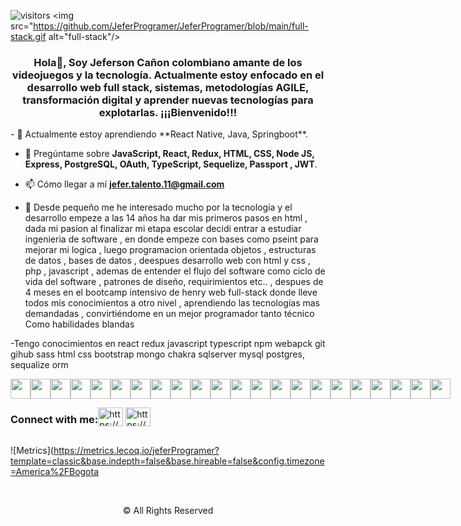 <div align="center">
</div>


![visitors](https://visitor-badge.glitch.me/badge?page_id=jeferProgramer.jeferProgramer)
<img src="https://github.com/JeferProgramer/JeferProgramer/blob/main/full-stack.gif alt="full-stack"/>

</p>
<div size='20px'>
 <h3 align="center">
  Hola👋, Soy Jeferson Cañon colombiano amante de los videojuegos y la tecnología. Actualmente estoy enfocado en el desarrollo web full stack, sistemas, metodologías AGILE, transformación digital y aprender nuevas tecnologías para explotarlas. ¡¡¡Bienvenido!!!
 </h3>
</div>
- 🌱 Actualmente estoy aprendiendo **React Native, Java, Springboot**.

- 💬 Pregúntame sobre **JavaScript, React, Redux, HTML, CSS, Node JS, Express, PostgreSQL, OAuth, TypeScript, Sequelize, Passport , JWT**.

- 📫 Cómo llegar a mí **jefer.talento.11@gmail.com**

- 📄 Desde pequeño me he interesado mucho por la tecnología y el desarrollo empeze a las 14 años ha dar mis primeros pasos en html , dada mi pasion al finalizar mi etapa escolar decidi entrar a estudiar ingenieria de software , en donde empeze con bases como pseint para mejorar mi logica , luego programacion orientada objetos , estructuras de datos , bases de datos , deespues desarrollo web con html y css , php , javascript , ademas de entender el flujo del software como ciclo de vida del software , patrones de diseño, requirimientos etc.. , despues de 4 meses en el bootcamp intensivo de henry web full-stack donde lleve todos mis conocimientos a otro nivel , aprendiendo las tecnologías mas demandadas , convirtiéndome en un mejor programador tanto técnico Como habilidades blandas

-Tengo conocimientos en react redux javascript typescript npm webapck git gihub sass html css bootstrap mongo chakra sqlserver mysql postgres, sequalize orm
<div style="display: flex; flex-direction:row;">
<img width ='32px' src ='https://raw.githubusercontent.com/rahulbanerjee26/githubAboutMeGenerator/main/icons/reactjs.svg'>
<img width ='32px' src ='https://raw.githubusercontent.com/rahulbanerjee26/githubAboutMeGenerator/main/icons/javascript.svg'> 
<img width ='32px' src ='https://raw.githubusercontent.com/rahulbanerjee26/githubAboutMeGenerator/main/icons/sqlite.svg'> 
<img width ='32px' src ='https://raw.githubusercontent.com/rahulbanerjee26/githubAboutMeGenerator/main/icons/babel.svg'> 
<img width ='32px' src ='https://raw.githubusercontent.com/rahulbanerjee26/githubAboutMeGenerator/main/icons/bootstrap.svg'> 
<img width ='32px' src ='https://raw.githubusercontent.com/rahulbanerjee26/githubAboutMeGenerator/main/icons/bash.svg'> 
<img width ='32px' src ='https://raw.githubusercontent.com/rahulbanerjee26/githubAboutMeGenerator/main/icons/css.svg'> 
<img width ='32px' src ='https://raw.githubusercontent.com/rahulbanerjee26/githubAboutMeGenerator/main/icons/express.svg'> 
<img width ='32px' src ='https://raw.githubusercontent.com/rahulbanerjee26/githubAboutMeGenerator/main/icons/git.svg'>
<img width ='32px' src ='https://raw.githubusercontent.com/rahulbanerjee26/githubAboutMeGenerator/main/icons/github.svg'> 
<img width ='32px' src ='https://raw.githubusercontent.com/rahulbanerjee26/githubAboutMeGenerator/main/icons/heroku.svg'> 
<img width ='32px' src ='https://raw.githubusercontent.com/rahulbanerjee26/githubAboutMeGenerator/main/icons/html.svg'> 
<img width ='32px' src ='https://raw.githubusercontent.com/rahulbanerjee26/githubAboutMeGenerator/main/icons/jest.svg'>
<img width ='32px' src ='https://raw.githubusercontent.com/rahulbanerjee26/githubAboutMeGenerator/main/icons/mysql.svg'> 
<img width ='32px' src ='https://raw.githubusercontent.com/rahulbanerjee26/githubAboutMeGenerator/main/icons/nodejs.svg'> 
<img width ='32px' src ='https://raw.githubusercontent.com/rahulbanerjee26/githubAboutMeGenerator/main/icons/postgresql.svg'> 
<img width ='32px' src ='https://raw.githubusercontent.com/rahulbanerjee26/githubAboutMeGenerator/main/icons/postman.svg'> 
<img width ='32px' src ='https://raw.githubusercontent.com/rahulbanerjee26/githubAboutMeGenerator/main/icons/redux.svg'> 
<img width ='32px' src ='https://raw.githubusercontent.com/rahulbanerjee26/githubAboutMeGenerator/main/icons/typescript.svg'> 
<img width ='32px' src ='https://raw.githubusercontent.com/rahulbanerjee26/githubAboutMeGenerator/main/icons/webpack.svg'>
<img width ='32px' src ='https://raw.githubusercontent.com/rahulbanerjee26/githubAboutMeGenerator/main/icons/npm.svg'> 
<img width ='32px' src ='https://raw.githubusercontent.com/rahulbanerjee26/githubAboutMeGenerator/main/icons/sass.svg'>
</div>
<div style="display: flex; flex-direction:row;">
<h3 align="left">Connect with me:</h3>
<p align="left">
<a href="www.linkedin.com/in/jeferson-david-cañon" target="_blank"><img align="center" src="https://cdn.jsdelivr.net/npm/simple-icons@3.0.1/icons/linkedin.svg" alt="https://www.linkedin.com/in/bryancamilopineda/" height="30" width="40" /></a>
<a href="https://fb.com/bryancamilo.pinedalopera/" target="_blank"><img align="center" src="https://cdn.jsdelivr.net/npm/simple-icons@3.0.1/icons/facebook.svg" alt="https://www.facebook.com/bryancamilo.pinedalopera/" height="30" width="40" /></a>
</p>
</div>

![Metrics](https://metrics.lecoq.io/jeferProgramer?template=classic&base.indepth=false&base.hireable=false&config.timezone=America%2FBogota
 
<br>
<footer align='center'><p>&copy; All Rights Reserved</p></footer>
